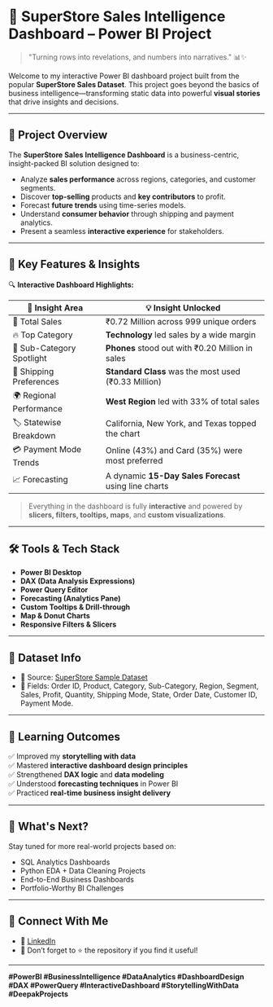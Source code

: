 
# 💼 SuperStore Sales Intelligence Dashboard – Power BI Project

> "Turning rows into revelations, and numbers into narratives." 📊✨

Welcome to my interactive Power BI dashboard project built from the popular **SuperStore Sales Dataset**. This project goes beyond the basics of business intelligence—transforming static data into powerful **visual stories** that drive insights and decisions.

---

## 🧠 Project Overview

The **SuperStore Sales Intelligence Dashboard** is a business-centric, insight-packed BI solution designed to:

- Analyze **sales performance** across regions, categories, and customer segments.
- Discover **top-selling** products and **key contributors** to profit.
- Forecast **future trends** using time-series models.
- Understand **consumer behavior** through shipping and payment analytics.
- Present a seamless **interactive experience** for stakeholders.

---

## 🎯 Key Features & Insights

🔍 **Interactive Dashboard Highlights:**

| 📌 Insight Area             | 💡 Insight Unlocked                                   |
|----------------------------|--------------------------------------------------------|
| 🧾 Total Sales              | ₹0.72 Million across 999 unique orders                |
| 🔥 Top Category             | **Technology** led sales by a wide margin             |
| 🌟 Sub-Category Spotlight   | **Phones** stood out with ₹0.20 Million in sales      |
| 🚚 Shipping Preferences     | **Standard Class** was the most used (₹0.33 Million)  |
| 🌍 Regional Performance     | **West Region** led with 33% of total sales           |
| 🏷️ Statewise Breakdown      | California, New York, and Texas topped the chart      |
| 💳 Payment Mode Trends      | Online (43%) and Card (35%) were most preferred       |
| 📈 Forecasting              | A dynamic **15-Day Sales Forecast** using line charts |

> Everything in the dashboard is fully **interactive** and powered by **slicers, filters, tooltips, maps**, and **custom visualizations**.

---

## 🛠️ Tools & Tech Stack

- **Power BI Desktop**
- **DAX (Data Analysis Expressions)**
- **Power Query Editor**
- **Forecasting (Analytics Pane)**
- **Custom Tooltips & Drill-through**
- **Map & Donut Charts**
- **Responsive Filters & Slicers**

---

## 🧰 Dataset Info

- 📂 Source: [SuperStore Sample Dataset](https://community.tableau.com/s/sample-superstore-data)
- 🧾 Fields: Order ID, Product, Category, Sub-Category, Region, Segment, Sales, Profit, Quantity, Shipping Mode, State, Order Date, Customer ID, Payment Mode.

---

## 🔮 Learning Outcomes

✅ Improved my **storytelling with data**  
✅ Mastered **interactive dashboard design principles**  
✅ Strengthened **DAX logic** and **data modeling**  
✅ Understood **forecasting techniques** in Power BI  
✅ Practiced **real-time business insight delivery**  

---

## 🚀 What's Next?

Stay tuned for more real-world projects based on:

- SQL Analytics Dashboards  
- Python EDA + Data Cleaning Projects  
- End-to-End Business Dashboards  
- Portfolio-Worthy BI Challenges

---

## 📎 Connect With Me

- 🔗 [LinkedIn](https://www.linkedin.com/in/deepakpatil-23772b252/)  
- 🌟 Don’t forget to ⭐ the repository if you find it useful!

---

**#PowerBI #BusinessIntelligence #DataAnalytics #DashboardDesign #DAX #PowerQuery #InteractiveDashboard #StorytellingWithData #DeepakProjects**

